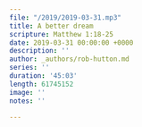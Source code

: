 ```yaml
---
file: "/2019/2019-03-31.mp3"
title: A better dream
scripture: Matthew 1:18-25
date: 2019-03-31 00:00:00 +0000
description: ''
author: _authors/rob-hutton.md
series: ''
duration: '45:03'
length: 61745152
image: ''
notes: ''

---
```

